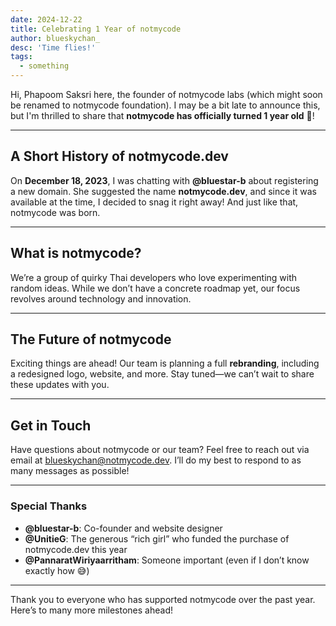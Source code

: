 ```yaml
---
date: 2024-12-22
title: Celebrating 1 Year of notmycode
author: blueskychan_
desc: 'Time flies!'
tags:
  - something
---
```


Hi, Phapoom Saksri here, the founder of notmycode labs (which might soon be renamed to notmycode foundation). I may be a bit late to announce this, but I'm thrilled to share that **notmycode has officially turned 1 year old** 🎉!

---

## A Short History of notmycode.dev

On **December 18, 2023**, I was chatting with **@bluestar-b** about registering a new domain. She suggested the name **notmycode.dev**, and since it was available at the time, I decided to snag it right away! And just like that, notmycode was born.

---

## What is notmycode?

We’re a group of quirky Thai developers who love experimenting with random ideas. While we don’t have a concrete roadmap yet, our focus revolves around technology and innovation.

---

## The Future of notmycode

Exciting things are ahead! Our team is planning a full **rebranding**, including a redesigned logo, website, and more. Stay tuned—we can’t wait to share these updates with you.

---

## Get in Touch

Have questions about notmycode or our team? Feel free to reach out via email at [blueskychan@notmycode.dev](mailto:blueskychan@notmycode.dev). I’ll do my best to respond to as many messages as possible!

---

### Special Thanks

- **@bluestar-b**: Co-founder and website designer
- **@UnitieG**: The generous “rich girl” who funded the purchase of notmycode.dev this year
- **@PannaratWiriyaarritham**: Someone important (even if I don’t know exactly how 😅)

---

Thank you to everyone who has supported notmycode over the past year. Here’s to many more milestones ahead!
